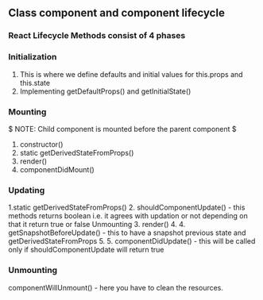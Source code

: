 ## Class component and component lifecycle

### React Lifecycle Methods consist of 4 phases

### Initialization
1. This is where we define defaults and initial values for this.props and this.state
2. Implementing getDefaultProps() and getInitialState()

### Mounting
$ NOTE: Child component is mounted before the parent component $
1. constructor()
2. static getDerivedStateFromProps()
3. render()
4. componentDidMount()

### Updating
1.static getDerivedStateFromProps()
2. shouldComponentUpdate() - this methods returns boolean i.e. it agrees with updation 
or not depending on that it return true or false
Unmounting
3. render()
4. 4. getSnapshotBeforeUpdate() - this to have a snapshot previous state and getDerivedStateFromProps
5. 5. componentDidUpdate() - this will be called only if shouldComponentUpdate will return
true

### Unmounting 
componentWillUnmount() - here you have to clean the resources.







